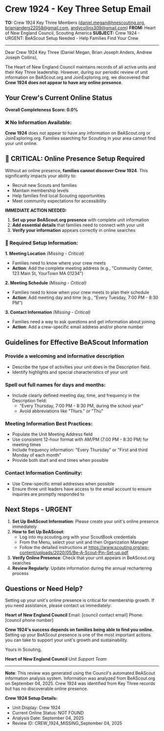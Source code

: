 # Crew 1924 - Key Three Setup Email

**TO:** Crew 1924 Key Three Members (daniel.megan@hnescouting.org, brianjanders22058@gmail.com, andycollins309@gmail.com)
**FROM:** Heart of New England Council, Scouting America
**SUBJECT:** Crew 1924 - URGENT: BeAScout Setup Needed - Help Families Find Your Crew

---

Dear Crew 1924 Key Three (Daniel Megan, Brian Joseph Anders, Andrew Joseph Collins),

The Heart of New England Council maintains records of all active units and their Key Three leadership. However, during our periodic review of unit information on BeAScout.org and JoinExploring.org, we discovered that **Crew 1924 does not appear to have any online presence**.

## Your Crew's Current Online Status

**Overall Completeness Score: 0.0%**

### ❌ **No Information Available:**
**Crew 1924** does not appear to have any information on BeAScout.org or JoinExploring.org. Families searching for Scouting in your area cannot find your unit online.

## 🚨 CRITICAL: Online Presence Setup Required

Without an online presence, **families cannot discover Crew 1924**. This significantly impacts your ability to:
- Recruit new Scouts and families
- Maintain membership levels
- Help families find local Scouting opportunities
- Meet community expectations for accessibility

**IMMEDIATE ACTION NEEDED:**
1. **Set up your BeAScout.org presence** with complete unit information
2. **Add essential details** that families need to connect with your unit
3. **Verify your information** appears correctly in online searches

### 🔴 **Required Setup Information:**

**1. Meeting Location** *(Missing - Critical)*
- Families need to know where your crew meets
- **Action**: Add the complete meeting address (e.g., "Community Center, 123 Main St, YourTown MA 01234")

**2. Meeting Schedule** *(Missing - Critical)*
- Families need to know when your crew meets to plan their schedule
- **Action**: Add meeting day and time (e.g., "Every Tuesday, 7:00 PM - 8:30 PM")

**3. Contact Information** *(Missing - Critical)*
- Families need a way to ask questions and get information about joining
- **Action**: Add a crew-specific email address and/or phone number

## Guidelines for Effective BeAScout Information

### **Provide a welcoming and informative description**
- Describe the type of activities your unit does in the Description field.
- Identify highlights and special characteristics of your unit

### **Spell out full names for days and months:**
- Include clearly defined meeting day, time, and frequency in the Description field:
  - "Every Thursday, 7:00 PM - 8:30 PM, during the school year"
  - Avoid abbreviations like "Thurs." or "Thu"

### **Meeting Information Best Practices:**
- Populate the Unit Meeting Address field
- Use consistent 12-hour format with AM/PM (7:00 PM - 8:30 PM) for meeting times
- Include frequency information: "Every Thursday" or "First and third Monday of each month"
- Provide both start and end times when possible

### **Contact Information Continuity:**
- Use Crew-specific email addresses when possible
- Ensure three unit leaders have access to the email account to ensure inquiries are promptly responded to

## Next Steps - URGENT

1. **Set Up BeAScout Information**: Please create your unit's online presence immediately
2. **How to Set Up BeAScout**: 
   - Log into my.scouting.org with your ScoutBook credentials
   - From the Menu, select your unit and then Organization Manager
   - Follow the detailed instructions at
     https://www.scouting.org/wp-content/uploads/2020/05/Be-A-Scout-Pin-Set-up.pdf
3. **Verify Online Presence**: Check that your unit appears in BeAScout.org searches
4. **Review Regularly**: Update information during the annual rechartering process

## Questions or Need Help?

Setting up your unit's online presence is critical for membership growth. If you need assistance, please contact us immediately:

**Heart of New England Council**
Email: [council contact email]
Phone: [council phone number]

**Crew 1924's success depends on families being able to find you online.** Setting up your BeAScout presence is one of the most important actions you can take to support your unit's growth and sustainability.

Yours in Scouting,

**Heart of New England Council**
*Unit Support Team*

---

**Note**: This review was generated using the Council's automated BeAScout information analysis system. Information was analyzed from BeAScout.org on September 04, 2025. Crew 1924 was identified from Key Three records but has no discoverable online presence.

**Crew 1924 Setup Details:**
- Unit Display: Crew 1924
- Current Online Status: NOT FOUND
- Analysis Date: September 04, 2025
- Review ID: CREW_1924_MISSING_September 04, 2025